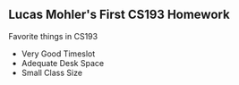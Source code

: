 ## Lucas Mohler's First CS193 Homework



Favorite things in CS193
- Very Good Timeslot
- Adequate Desk Space
- Small Class Size




